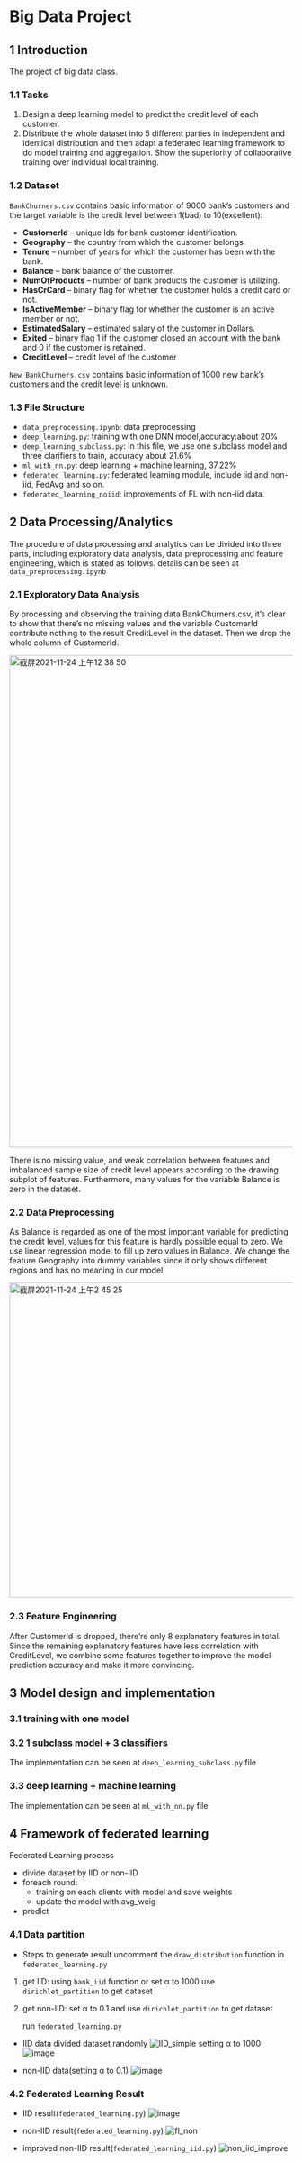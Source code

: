 # Big Data Project
## 1 Introduction
The project of big data class.
### 1.1 Tasks
1. Design a deep learning model to predict the credit level of each customer.
2. Distribute the whole dataset into 5 different parties in independent and identical distribution and then adapt a federated learning framework to do model training and aggregation. Show the superiority of collaborative training over individual local training.
### 1.2 Dataset
`BankChurners.csv` contains basic information of 9000 bank’s customers and the target variable is the credit level between 1(bad) to 10(excellent):
- **CustomerId** – unique Ids for bank customer identification.
- **Geography** – the country from which the customer belongs.
- **Tenure** – number of years for which the customer has been with the bank.
- **Balance** – bank balance of the customer.
- **NumOfProducts** – number of bank products the customer is utilizing.
- **HasCrCard** – binary flag for whether the customer holds a credit card or not.
- **IsActiveMember** – binary flag for whether the customer is an active member or not.
- **EstimatedSalary** – estimated salary of the customer in Dollars.
- **Exited** – binary flag 1 if the customer closed an account with the bank and 0 if the customer is retained.
- **CreditLevel** – credit level of the customer

`New_BankChurners.csv` contains basic information of 1000 new bank’s customers and the credit level is unknown.

### 1.3 File Structure
- `data_preprocessing.ipynb`: data preprocessing
- `deep_learning.py`: training with one DNN model,accuracy:about 20%
- `deep_learning_subclass.py`: In this file, we use one subclass model and three clarifiers to train, accuracy about 21.6%
- `ml_with_nn.py`: deep learning + machine learning, 37.22%
- `federated_learning.py`: federated learning module, include iid and non-iid, FedAvg and so on.
- `federated_learning_noiid`: improvements of FL with non-iid data.

## 2 Data Processing/Analytics
The procedure of data processing and analytics can be divided into three parts, including exploratory data analysis, data preprocessing and feature engineering, which is stated as follows. details can be seen at `data_preprocessing.ipynb` 
### 2.1 Exploratory Data Analysis
By processing and observing the training data BankChurners.csv, it’s clear to show that there’s no missing values and the variable CustomerId contribute nothing to the result CreditLevel in the dataset. Then we drop the whole column of CustomerId. 

<img width="874" alt="截屏2021-11-24 上午12 38 50" src="https://user-images.githubusercontent.com/93926853/143077735-97826a64-3b8f-4d21-98e9-1f295aed714d.png">  
  
There is no missing value, and weak correlation between features and imbalanced sample size of credit level appears according to the drawing subplot of features. Furthermore, many values for the variable Balance is zero in the dataset.   



### 2.2 Data Preprocessing
As Balance is regarded as one of the most important variable for predicting the credit level, values for this feature is hardly possible equal to zero. We use linear regression model to fill up zero values in Balance. We change the feature Geography into dummy variables since it only shows different regions and has no meaning in our model. 

  <img width="559" alt="截屏2021-11-24 上午2 45 25" src="https://user-images.githubusercontent.com/93926853/143085135-94ac6712-f413-419f-8d66-37308fc9b9e9.png">  

### 2.3 Feature Engineering
After CustomerId is dropped, there’re only 8 explanatory features in total. Since the remaining explanatory features have less correlation with CreditLevel, we combine some features together to improve the model prediction accuracy and make it more convincing. 
## 3 Model design and implementation
### 3.1 training with one model
### 3.2 1 subclass model + 3 classifiers
The implementation can be seen at `deep_learning_subclass.py` file
### 3.3 deep learning + machine learning
The implementation can be seen at `ml_with_nn.py` file
## 4 Framework of federated learning
Federated Learning process
- divide dataset by IID or non-IID
- foreach round:
     - training on each clients with model and save weights
     - update the model with avg_weig
- predict
### 4.1 Data partition
- Steps to generate result
uncomment the `draw_distribution` function in `federated_learning.py`
1. get IID: using `bank_iid` function or set α to 1000 use `dirichlet_partition` to get dataset
2. get non-IID: set α to 0.1 and use `dirichlet_partition` to get dataset

   run `federated_learning.py`
- IID data
divided dataset randomly
![IID_simple](https://user-images.githubusercontent.com/17155788/145030135-27e57ff4-405b-4731-a830-ff68e98696fa.png)
setting α to 1000
![image](https://user-images.githubusercontent.com/17155788/145030421-3f2516d1-0af6-4d08-b475-6bfa0043831b.png)

- non-IID data(setting α to 0.1)
![image](https://user-images.githubusercontent.com/17155788/145030468-02689710-6bc5-4637-8158-bf1729085b68.png)

### 4.2 Federated Learning Result
- IID result(`federated_learning.py`)
![image](https://user-images.githubusercontent.com/17155788/145030554-a045ac0a-2efd-4969-b4c4-144c5423be56.png)

- non-IID result(`federated_learning.py`) 
![fl_non](https://user-images.githubusercontent.com/17155788/145030613-1122ec3a-d05b-40dd-bc14-464651a07417.png)

- improved non-IID result(`federated_learning_iid.py`)
![non_iid_improve](https://user-images.githubusercontent.com/17155788/145030630-bd6350c6-53ad-4647-88fd-c2cf0f8a2e5f.png)

